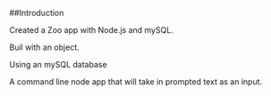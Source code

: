 ##Introduction

Created a Zoo app with Node.js and mySQL.

Buil with an object.

Using an mySQL database

A command line node app that will take in prompted text as an input.
